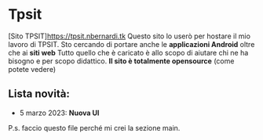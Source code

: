 # Tpsit
[Sito TPSIT]https://tpsit.nbernardi.tk
Questo sito lo userò per hostare il mio lavoro di TPSIT.
Sto cercando di portare anche le **applicazioni Android** oltre che ai **siti web**
Tutto quello che è caricato è allo scopo di aiutare chi ne ha bisogno e per scopo didattico.
**Il sito è totalmente opensource** (come potete vedere)

## Lista novità:
- 5 marzo 2023: **Nuova UI**

P.s. faccio questo file perché mi crei la sezione main.

